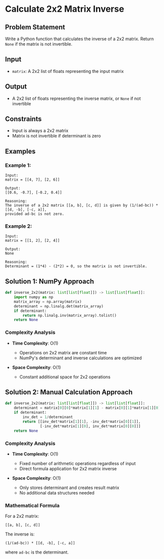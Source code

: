 # Calculate 2x2 Matrix Inverse

## Problem Statement

Write a Python function that calculates the inverse of a 2x2 matrix. Return `None` if the matrix is not invertible.

## Input
* `matrix`: A 2x2 list of floats representing the input matrix

## Output
* A 2x2 list of floats representing the inverse matrix, or `None` if not invertible

## Constraints
* Input is always a 2x2 matrix
* Matrix is not invertible if determinant is zero

## Examples

### Example 1:
```
Input:
matrix = [[4, 7], [2, 6]]

Output:
[[0.6, -0.7], [-0.2, 0.4]]

Reasoning:
The inverse of a 2x2 matrix [[a, b], [c, d]] is given by (1/(ad-bc)) * [[d, -b], [-c, a]], 
provided ad-bc is not zero.
```

### Example 2:
```
Input:
matrix = [[1, 2], [2, 4]]

Output:
None

Reasoning:
Determinant = (1*4) - (2*2) = 0, so the matrix is not invertible.
```

## Solution 1: NumPy Approach

```python
def inverse_2x2(matrix: list[list[float]]) -> list[list[float]]:
    import numpy as np 
    matrix_array = np.array(matrix)
    determinant = np.linalg.det(matrix_array)
    if determinant:
        return np.linalg.inv(matrix_array).tolist()
    return None
```

### Complexity Analysis

- **Time Complexity**: O(1)
  - Operations on 2x2 matrix are constant time
  - NumPy's determinant and inverse calculations are optimized

- **Space Complexity**: O(1)
  - Constant additional space for 2x2 operations

## Solution 2: Manual Calculation Approach

```python
def inverse_2x2(matrix: list[list[float]]) -> list[list[float]]:
    determinant = matrix[0][0]*matrix[1][1] - matrix[0][1]*matrix[1][0]
    if determinant:
        inv_det = 1/determinant
        return [[inv_det*matrix[1][1], -inv_det*matrix[0][1]],
                [-inv_det*matrix[1][0], inv_det*matrix[0][0]]]
    return None
```

### Complexity Analysis

- **Time Complexity**: O(1)
  - Fixed number of arithmetic operations regardless of input
  - Direct formula application for 2x2 matrix inverse

- **Space Complexity**: O(1)
  - Only stores determinant and creates result matrix
  - No additional data structures needed

### Mathematical Formula

For a 2x2 matrix:
```
[[a, b], [c, d]]
```
The inverse is:
```
(1/(ad-bc)) * [[d, -b], [-c, a]]
```
where `ad-bc` is the determinant.